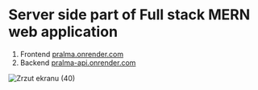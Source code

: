 # Server side part of Full stack MERN web application

1. Frontend [pralma.onrender.com](https://pralma.onrender.com/)
2. Backend [pralma-api.onrender.com](https://pralma-api.onrender.com/)

![Zrzut ekranu (40)](https://github.com/krystek77/mern-app-backend/assets/45161412/f3297bc3-cced-4c21-84ce-d84b028f9ebb)

